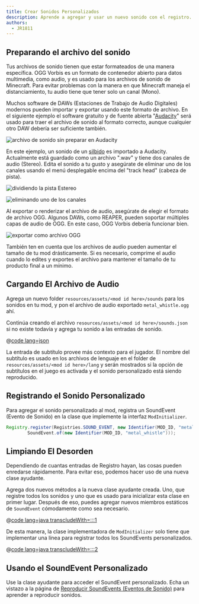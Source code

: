 ```yaml
---
title: Crear Sonidos Personalizados
description: Aprende a agregar y usar un nuevo sonido con el registro.
authors:
  - JR1811
---
```


## Preparando el archivo del sonido

Tus archivos de sonido tienen que estar formateados de una manera específica. OGG Vorbis es un formato de contenedor abierto para datos multimedia, como audio, y es usado para los archivos de sonido de Minecraft. Para evitar problemas con la manera en que Minecraft maneja el distanciamiento, tu audio tiene que tener solo un canal (Mono).

Muchos software de DAWs (Estaciones de Trabajo de Audio Digitales) modernos pueden importar y exportar usando este formato de archivo. En el siguiente ejemplo el software gratuito y de fuente abierta "[Audacity](https://www.audacityteam.org/)" será usado para traer el archivo de sonido al formato correcto, aunque cualquier otro DAW debería ser suficiente también.

![archivo de sonido sin preparar en Audacity](/assets/develop/sounds/custom_sounds_0.png)

En este ejemplo, un sonido de un [silbido](https://freesound.org/people/strongbot/sounds/568995/) es importado a Audacity. Actualmente está guardado como un archivo ".wav" y tiene dos canales de audio (Stereo). Edita el sonido a tu gusto y asegúrate de eliminar uno de los canales usando el menú desplegable encima del "track head" (cabeza de pista).

![dividiendo la pista Estereo](/assets/develop/sounds/custom_sounds_1.png)

![eliminando uno de los canales](/assets/develop/sounds/custom_sounds_2.png)

Al exportar o renderizar el archivo de audio, asegúrate de elegir el formato de archivo OGG. Algunos DAWs, como REAPER, pueden soportar múltiples capas de audio de OGG. En este caso, OGG Vorbis debería funcionar bien.

![exportar como archivo OGG](/assets/develop/sounds/custom_sounds_3.png)

También ten en cuenta que los archivos de audio pueden aumentar el tamaño de tu mod drásticamente. Si es necesario, comprime el audio cuando lo edites y exportes el archivo para mantener el tamaño de tu producto final a un mínimo.

## Cargando El Archivo de Audio

Agrega un nuevo folder `resources/assets/<mod id here>/sounds` para los sonidos en tu mod, y pon el archivo de audio exportado `metal_whistle.ogg` ahí.

Continúa creando el archivo `resources/assets/<mod id here>/sounds.json` si no existe todavía y agrega tu sonido a las entradas de sonido.

@[code lang=json](@/reference/latest/src/main/resources/assets/fabric-docs-reference/sounds.json)

La entrada de subtítulo provee más contexto para el jugador. El nombre del subtítulo es usado en los archivos de lenguaje en el folder de `resources/assets/<mod id here>/lang` y serán mostrados si la opción de subtítulos en el juego es activada y el sonido personalizado está siendo reproducido.

## Registrando el Sonido Personalizado

Para agregar el sonido personalizado al mod, registra un SoundEvent (Evento de Sonido) en la clase que implemente la interfaz `ModInitializer`.

```java
Registry.register(Registries.SOUND_EVENT, new Identifier(MOD_ID, "metal_whistle"),
        SoundEvent.of(new Identifier(MOD_ID, "metal_whistle")));
```

## Limpiando El Desorden

Dependiendo de cuantas entradas de Registro hayan, las cosas pueden enredarse rápidamente. Para evitar eso, podemos hacer uso de una nueva clase ayudante.

Agrega dos nuevos métodos a la nueva clase ayudante creada. Uno, que registre todos los sonidos y uno que es usado para inicializar esta clase en primer lugar. Después de eso, puedes agregar nuevos miembros estáticos de `SoundEvent` cómodamente como sea necesario.

@[code lang=java transcludeWith=:::1](@/reference/latest/src/main/java/com/example/docs/sound/CustomSounds.java)

De esta manera, la clase implementadora de `ModInitializer` solo tiene que implementar una línea para registrar todos los SoundEvents personalizados.

@[code lang=java transcludeWith=:::2](@/reference/latest/src/main/java/com/example/docs/sound/FabricDocsReferenceSounds.java)

## Usando el SoundEvent Personalizado

Use la clase ayudante para acceder el SoundEvent personalizado. Echa un vistazo a la página de [Reproducir SoundEvents (Eventos de Sonido)](./using-sounds) para aprender a reproducir sonidos.

